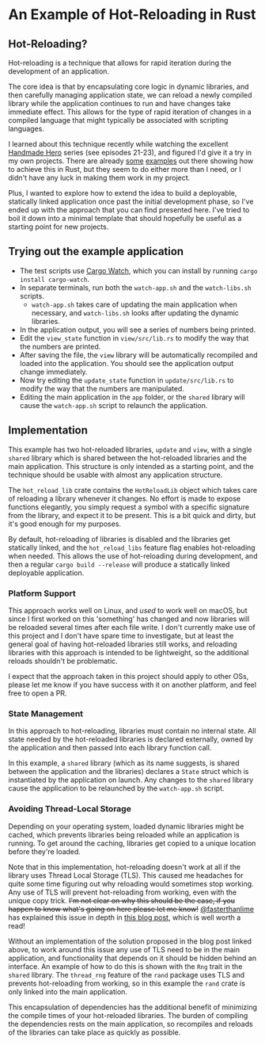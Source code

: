 # An Example of Hot-Reloading in Rust

## Hot-Reloading?

Hot-reloading is a technique that allows for rapid iteration during the development of an application.

The core idea is that by encapsulating core logic in dynamic libraries, and then carefully managing application state, we can reload a newly compiled library while the application continues to run and have changes take immediate effect. This allows for the type of rapid iteration of changes in a compiled language that might typically be associated with scripting languages.

I learned about this technique recently while watching the excellent [Handmade Hero](https://handmadehero.org) series (see episodes 21-23), and figured I'd give it a try in my own projects. There are already [some](https://github.com/draivin/rust-hotswap) [examples](https://github.com/porglezomp-misc/live-reloading-rs) out there showing how to achieve this in Rust, but they seem to do either more than I need, or I didn't have any luck in making them work in my project.

Plus, I wanted to explore how to extend the idea to build a deployable, statically linked application once past the initial development phase, so I've ended up with the approach that you can find presented here. I've tried to boil it down into a minimal template that should hopefully be useful as a starting point for new projects.

## Trying out the example application

- The test scripts use [Cargo Watch](https://github.com/passcod/cargo-watch), which you can install by running `cargo install cargo-watch`.
- In separate terminals, run both the `watch-app.sh` and the `watch-libs.sh` scripts.
  - `watch-app.sh` takes care of updating the main application when necessary, and `watch-libs.sh` looks after updating the dynamic libraries.
- In the application output, you will see a series of numbers being printed.
- Edit the `view_state` function in `view/src/lib.rs` to modify the way that the numbers are printed.
- After saving the file, the `view` library will be automatically recompiled and loaded into the application. You should see the application output change immediately.
- Now try editing the `update_state` function in `update/src/lib.rs` to modify the way that the numbers are manipulated.
- Editing the main application in the `app` folder, or the `shared` library will cause the `watch-app.sh` script to relaunch the application.

## Implementation

This example has two hot-reloaded libraries, `update` and `view`, with a single `shared` library which is shared between the hot-reloaded libraries and the main application. This structure is only intended as a starting point, and the technique should be usable with almost any application structure.

The `hot_reload_lib` crate contains the `HotReloadLib` object which takes care of reloading a library whenever it changes. No effort is made to expose functions elegantly, you simply request a symbol with a specific signature from the library, and expect it to be present. This is a bit quick and dirty, but it's good enough for my purposes.

By default, hot-reloading of libraries is disabled and the libraries get statically linked, and the `hot_reload_libs` feature flag enables hot-reloading when needed. This allows the use of hot-reloading during development, and then a regular `cargo build --release` will produce a statically linked deployable application.

### Platform Support

This approach works well on Linux, and _used_ to work well on macOS, but since I first worked on this 'something' has changed and now libraries will be reloaded several times after each file write. I don't currently make use of this project and I don't have spare time to investigate, but at least the general goal of having hot-reloaded libraries still works, and reloading libraries with this approach is intended to be lightweight, so the additional reloads shouldn't be problematic.

I expect that the approach taken in this project should apply to other OSs, please let me know if you have success with it on another platform, and feel free to open a PR.

### State Management

In this approach to hot-reloading, libraries must contain no internal state. All state needed by the hot-reloaded libraries is declared externally, owned by the application and then passed into each library function call.

In this example, a `shared` library (which as its name suggests, is shared between the application and the libraries) declares a `State` struct which is instantiated by the application on launch. Any changes to the `shared` library cause the application to be relaunched by the `watch-app.sh` script.

### Avoiding Thread-Local Storage

Depending on your operating system, loaded dynamic libraries might be cached, which prevents libraries being reloaded while an application is running. To get around the caching, libraries get copied to a unique location before they're loaded.

Note that in this implementation, hot-reloading doesn't work at all if the library uses Thread Local Storage (TLS). This caused me headaches for quite some time figuring out why reloading would sometimes stop working. Any use of TLS will prevent hot-reloading from working, even with the unique copy trick. ~~I'm not clear on why this should be the case, if you happen to know what's going on here please let me know!~~ [@fasterthanlime](https://github.com/fasterthanlime) has explained this issue in depth in [this blog post](https://fasterthanli.me/articles/so-you-want-to-live-reload-rust), which is well worth a read!

Without an implementation of the solution proposed in the blog post linked above, to work around this issue any use of TLS need to be in the main application, and functionality that depends on it should be hidden behind an interface. An example of how to do this is shown with the `Rng` trait in the `shared` library. The `thread_rng` feature of the `rand` package uses TLS and prevents hot-reloading from working, so in this example the `rand` crate is only linked into the main application.

This encapsulation of dependencies has the additional benefit of minimizing the compile times of your hot-reloaded libraries. The burden of compiling the dependencies rests on the main application, so recompiles and reloads of the libraries can take place as quickly as possible.
